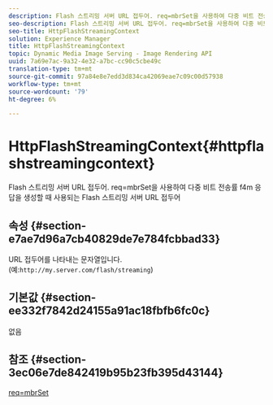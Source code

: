 ```yaml
---
description: Flash 스트리밍 서버 URL 접두어. req=mbrSet을 사용하여 다중 비트 전송률 f4m 응답을 생성할 때 사용되는 Flash 스트리밍 서버 URL 접두어
seo-description: Flash 스트리밍 서버 URL 접두어. req=mbrSet을 사용하여 다중 비트 전송률 f4m 응답을 생성할 때 사용되는 Flash 스트리밍 서버 URL 접두어
seo-title: HttpFlashStreamingContext
solution: Experience Manager
title: HttpFlashStreamingContext
topic: Dynamic Media Image Serving - Image Rendering API
uuid: 7a69e7ac-9a32-4e32-a7bc-cc90c5cbe49c
translation-type: tm+mt
source-git-commit: 97a84e8e7edd3d834ca42069eae7c09c00d57938
workflow-type: tm+mt
source-wordcount: '79'
ht-degree: 6%

---
```



# HttpFlashStreamingContext{#httpflashstreamingcontext}

Flash 스트리밍 서버 URL 접두어. req=mbrSet을 사용하여 다중 비트 전송률 f4m 응답을 생성할 때 사용되는 Flash 스트리밍 서버 URL 접두어

## 속성 {#section-e7ae7d96a7cb40829de7e784fcbbad33}

URL 접두어를 나타내는 문자열입니다. (예:`http://my.server.com/flash/streaming`)

## 기본값 {#section-ee332f7842d24155a91ac18fbfb6fc0c}

없음

## 참조 {#section-3ec06e7de842419b95b23fb395d43144}

[req=mbrSet](../../../../../is-api/http-ref/image-serving-api-ref/c-http-protocol-reference/c-command-reference/r-req/r-mbrset.md#reference-603d75babde74508a878c27bd4cced73)
